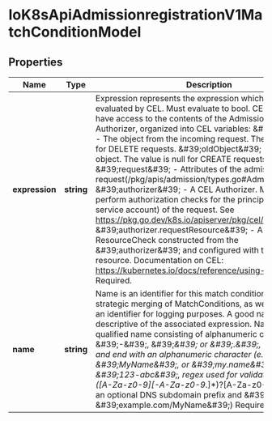 # IoK8sApiAdmissionregistrationV1MatchConditionModel

## Properties

Name | Type | Description | Notes
------------ | ------------- | ------------- | -------------
**expression** | **string** | Expression represents the expression which will be evaluated by CEL. Must evaluate to bool. CEL expressions have access to the contents of the AdmissionRequest and Authorizer, organized into CEL variables:  \&#39;object\&#39; - The object from the incoming request. The value is null for DELETE requests. \&#39;oldObject\&#39; - The existing object. The value is null for CREATE requests. \&#39;request\&#39; - Attributes of the admission request(/pkg/apis/admission/types.go#AdmissionRequest). \&#39;authorizer\&#39; - A CEL Authorizer. May be used to perform authorization checks for the principal (user or service account) of the request.   See https://pkg.go.dev/k8s.io/apiserver/pkg/cel/library#Authz \&#39;authorizer.requestResource\&#39; - A CEL ResourceCheck constructed from the \&#39;authorizer\&#39; and configured with the   request resource. Documentation on CEL: https://kubernetes.io/docs/reference/using-api/cel/  Required. | [default to undefined]
**name** | **string** | Name is an identifier for this match condition, used for strategic merging of MatchConditions, as well as providing an identifier for logging purposes. A good name should be descriptive of the associated expression. Name must be a qualified name consisting of alphanumeric characters, \&#39;-\&#39;, \&#39;_\&#39; or \&#39;.\&#39;, and must start and end with an alphanumeric character (e.g. \&#39;MyName\&#39;,  or \&#39;my.name\&#39;,  or \&#39;123-abc\&#39;, regex used for validation is \&#39;([A-Za-z0-9][-A-Za-z0-9_.]*)?[A-Za-z0-9]\&#39;) with an optional DNS subdomain prefix and \&#39;/\&#39; (e.g. \&#39;example.com/MyName\&#39;)  Required. | [default to undefined]


